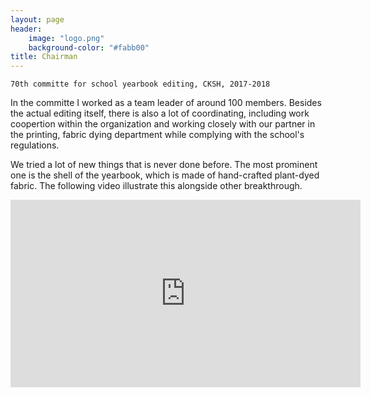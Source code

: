 ```yaml
---
layout: page
header:
    image: "logo.png"
    background-color: "#fabb00"
title: Chairman
---
```


`70th committe for school yearbook editing, CKSH, 2017-2018`

In the committe I worked as a team leader of around 100 members. Besides the actual editing itself, there is also a lot of coordinating, including work coopertion within the organization and working closely with our partner in the printing, fabric dying department while complying with the school's regulations.

We tried a lot of new things that is never done before. The most prominent one is the shell of the yearbook, which is made of hand-crafted plant-dyed fabric. The following video illustrate this alongside other breakthrough.

<div class="flex-video">
        <iframe width="560" height="300" src="https://www.youtube.com/embed/O6x_nk9Q0rw" frameborder="0" allow="accelerometer; autoplay; encrypted-media; gyroscope; picture-in-picture" allowfullscreen></iframe>
</div>